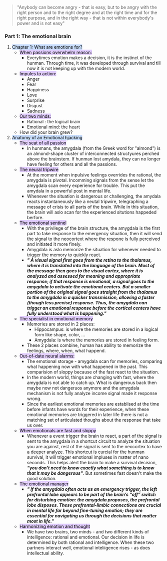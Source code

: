 > "Anybody can become angry - that is easy, but to be angry with the right person and to the right degree and at the right time and for the right purpose, and in the right way - that is not within everybody's power and is not easy"

### Part 1: The emotional brain
1. <mark style="background: #ADCCFFA6;">Chapter 1: What are emotions for?</mark>
	- <mark style="background: #D2B3FFA6;">When passions overwhelm reason: </mark>
		- Everytimes emotion makes a decision, it is the instinct of the hunman. Through time, it was developed through survival and till now it is not keeping up with the modern world.
	- <mark style="background: #D2B3FFA6;">Impules to action:</mark>
		- Anger
		- Fear
		- Happiness
		- Love
		- Surprise
		- Disgust
		- Sadness
	- <mark style="background: #D2B3FFA6;">Our two minds:</mark>
		- Rational : the logical brain
		- Emotional mind: the heart
	- How did your brain grew?
2. <mark style="background: #ADCCFFA6;">Anatomy of an Emotional hjacking</mark>
	- <mark style="background: #D2B3FFA6;">The seat of all passion</mark>
		- In hunmans, the amygdala (from the Greek word for "almond") is an almond-shape cluster of interconnected structyures perched above the brainstem. If hunman lost amydala, they can no longer have feeling for others and all the passions.
	- <mark style="background: #D2B3FFA6;">The neural tripwire</mark>
		- At the moment when inpulsive feelings overrides the rational, the amygdala is pivotal. Incomming signals from the sense let the amygdala scan every experience for trouble.  This put the amydala in a powerful post in mental life.
		- Whenever the situation is dangerous or challenging, the amydala reacts instantaneously like a neutal tripwire, telegraphing a message of crisis to all parts of the brain. While in this situation, the brain will aslo scan for the experienced situtions happeded berfore.
	- <mark style="background: #D2B3FFA6;">The emotional sentinel</mark>
		- With the privilege of the brain structure, the amygdala is the first part to take response to the emergency situation, then it will send the signal to the neocortext where the respone is fully perceived and initiated it more finely.
		- Amygdala is aslo memorize the situation for whenever needed to trigger the memory to quickly react.
		- ***" A visual signal first goes from the retina to the thalamus, where it is translated into the language of the brain. Most of the message then goes to the visual cortex, where it is analyzed and assessed for meaning and appropriate response; if that response is emotional, a signal goes to the amygdala to activate the emotional centers. But a smaller portion of the original signal goes straight from the thalamus to the amygdala in a quicker transmission, allowing a faster (though less precise) response. Thus, the amygdala can trigger an emotional response before the cortical centers have fully understood what is happening."***
	- <mark style="background: #D2B3FFA6;">The specialist in emotional memory</mark>
		- Memories are stored in 2 places:
			- Hippocampus: is where the memories are stored in a logical form like shape, color, ...
			- Amygdala: is where the memories are stored in feeling form.
		- These 2 places combine, human has ability to memorize the feelings, where, when, what happend.
	- <mark style="background: #D2B3FFA6;">Out-of-date neural alarms:</mark>
		- The emotional storage - amygdala scan for memories, comparing what happening now with what happened in the past. This comparision of sloppy because of the fast react to the situation.
		- In the modern world, things are changing with fast, where the amygdala is not able to catch up. What is dangerous back then maybe now not dangeruos anymore and the amygdala mechanism is not fully analyze income signal made it response wrong.
		- Since the earliest emotional memories are establised at the time before infants have words for their experience, when these emotional memories are triggered in later life there is not a matching set of articulated thoughs about the response that take us over.
	- <mark style="background: #D2B3FFA6;">When emotionals are fast and sloppy</mark>
		- Whenever a event trigger the brain to react, a part of the signal is sent to the amygdala  in a shortcut circuit to analyze the situation you are against, rest of the signal is sent to the neocortex to have a deeper analyze. This shortcut is curcial for the hunman survival, it will trigger emotional impluses in matter of nano seconds. This helps alert the brain to make a survival decision, ***"you don't need to know exactly what something is to know that it may be dangerous"***. But sometimes fast doesn't make the good solution.
	- <mark style="background: #D2B3FFA6;">The emotional manager</mark>
		- ***" If the amygdala often acts as an emergency trigger, the left prefrontal lobe appears to be part of the brain’s “off” switch for disturbing emotion: the amygdala proposes, the prefrontal lobe disposes. These prefrontal-limbic connections are crucial in mental life far beyond fine-tuning emotion; they are essential for navigating us through the decisions that matter most in life."***
	- <mark style="background: #D2B3FFA6;">Harmonizing emotion and thought</mark>
		- We have two brains, two minds - and two different kinds of intelligence: rational and emotional. Our decision in life is determined by both rational and intelligence. When these two partners interact well, emotional inteliigence rises - as does intellectual ability.